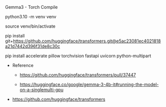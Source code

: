 Gemma3 - Torch Compile

python3.10 -m venv venv

 source venv/bin/activate

pip install git+https://github.com/huggingface/transformers.git@e5ac23081ec4021818a21d7442d396f31de8c30c

pip install accelerate pillow torchvision fastapi uvicorn python-multipart

- Reference
  - https://github.com/huggingface/transformers/pull/37447

  - https://huggingface.co/google/gemma-3-4b-it#running-the-model-on-a-singlemulti-gpu




- https://github.com/huggingface/transformers